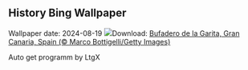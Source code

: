 ## History Bing Wallpaper
Wallpaper date: 2024-08-19
![](https://www.bing.com/th?id=OHR.RegataSanGines_DE-DE4289172038_UHD.jpg&w=1000)Download: [Bufadero de la Garita, Gran Canaria, Spain (© Marco Bottigelli/Getty Images)](https://www.bing.com/th?id=OHR.RegataSanGines_DE-DE4289172038_UHD.jpg)

Auto get programm by LtgX
